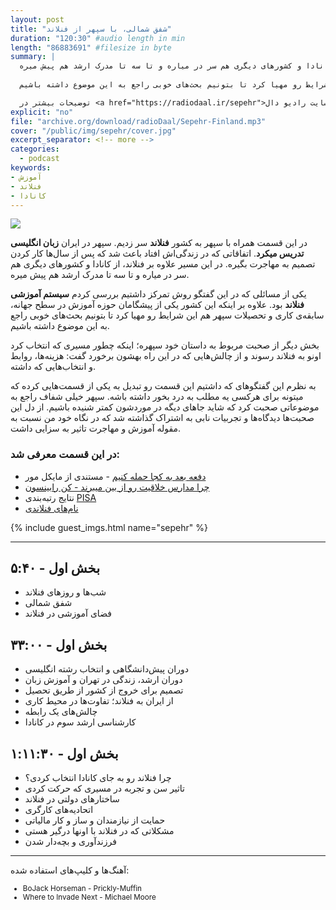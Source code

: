 ```yaml
---
layout: post
title: "شفق شمالی، با سپهر از فنلاند"
duration: "120:30" #audio length in min
length: "86883691" #filesize in byte
summary: |
  در این قسمت همراه با سپهر به کشور فنلاند سر زدیم. سپهر در ایران زبان انگلیسی تدریس میکرد. اتفاقاتی که در زندگی‌اش افتاد باعث شد که پس از سال‌ها کار کردن تصمیم به مهاجرت بگیره. در این مسیر علاوه بر فنلاند، از کانادا و کشورهای دیگری هم سر در میاره و تا سه تا مدرک ارشد هم پیش میره.
  
  یکی از مسائلی که در این گفتگو  روش تمرکز داشتیم بررسی کردم سیستم آموزشی فنلاند بود. علاوه بر اینکه این کشور یکی از پیشگامان حوزه آموزش در سطح جهانه، سابقه‌ی کاری و تحصیلات سپهر هم این شرایط رو مهیا کرد تا بتونیم بحث‌های خوبی راجع به این موضوع داشته باشیم.

  توضیحات بیشتر در <a href="https://radiodaal.ir/sepehr">سایت رادیو دال</a>.
explicit: "no"
file: "archive.org/download/radioDaal/Sepehr-Finland.mp3"
cover: "/public/img/sepehr/cover.jpg"
excerpt_separator: <!-- more -->
categories:
  - podcast
keywords:
- آموزش
- فنلاند
- کانادا
---
```


<img src="{{ page.cover }}" class="cover-img"/>

در این قسمت همراه با سپهر به کشور **فنلاند** سر زدیم. سپهر در ایران **زبان انگلیسی تدریس میکرد**. اتفاقاتی که در زندگی‌اش افتاد باعث شد که پس از سال‌ها کار کردن تصمیم به مهاجرت بگیره. در این مسیر علاوه بر فنلاند، از کانادا و کشورهای دیگری هم سر در میاره و تا سه تا مدرک ارشد هم پیش میره.

یکی از مسائلی که در این گفتگو  روش تمرکز داشتیم بررسی کردم **سیستم آموزشی فنلاند** بود. علاوه بر اینکه این کشور یکی از پیشگامان حوزه آموزش در سطح جهانه، سابقه‌ی کاری و تحصیلات سپهر هم این شرایط رو مهیا کرد تا بتونیم بحث‌های خوبی راجع به این موضوع داشته باشیم.
<!-- more -->
بخش دیگر از صحبت مربوط به داستان خود سپهره؛ اینکه چطور مسیری که انتخاب کرد اونو به فنلاند رسوند و از چالش‌هایی که در این راه بهشون برخورد گفت: هزینه‌ها، روابط و انتخاب‌هایی که داشته.

به نظرم این گفتگوهای که داشتیم این قسمت رو تبدیل به یکی از قسمت‌هایی کرده که میتونه برای هرکسی یه مطلب به درد بخور داشته باشه. سپهر خیلی شفاف راجع به موضوعاتی صحبت کرد که شاید جاهای دیگه در موردشون کمتر شنیده باشیم. از دل این صحبت‌ها دیدگاه‌ها و تجربیات نابی به اشتراک گذاشته شد که در نگاه خود من نسبت به مقوله آموزش و مهاجرت تاثیر به سزایی داشت.

### در این قسمت معرفی شد:
- [دفعه بعد به کجا حمله کنیم](https://www.imdb.com/title/tt4897822/) - مستندی از مایکل مور
- [چرا مدارس خلاقیت رو از بین میبرند - کن رابینسون](https://www.youtube.com/watch?v=iG9CE55wbtY)
- نتایج رتبه‌بندی [PISA](https://www.oecd.org/pisa/PISA-results_ENGLISH.png)
- [نام‌های فنلاندی](https://yle.fi/uutiset/osasto/news/researcher_if_theres_a_worker_with_a_finnish_name_theyll_probably_be_hired/11026589)

{% include guest_imgs.html name="sepehr" %}

<hr>

## بخش اول - ۵:۴۰
- شب‌ها و روزهای فنلاند
- شفق شمالی
- فضای آموزشی در فنلاند

## بخش اول - ۳۳:۰۰
- دوران پیش‌دانشگاهی و انتخاب رشته انگلیسی
- دوران ارشد، زندگی در تهران و آموزش زبان
- تصمیم برای خروج از کشور از طریق تحصیل
- از ایران به فنلاند؛ تفاوت‌ها در محیط کاری
- چالش‌های یک رابطه
- کارشناسی ارشد سوم در کانادا

## بخش اول - ۱:۱۱:۳۰
- چرا فنلاند رو به جای کانادا انتخاب کردی؟
- تاثیر سن و تجربه در مسیری که حرکت کردی
- ساختارهای دولتی در فنلاند
- اتحادیه‌های کارگری
- حمایت از نیازمندان و ساز و کار مالیاتی
- مشکلاتی که در فنلاند با اونها درگیر هستی
- فرزندآوری و بچه‌دار شدن

<hr>

<!-- {% include player.html id="242834614" %} -->

آهنگ‌ها و کلیپ‌های استفاده شده:

<div dir="ltr" style="font-size: smaller;">
<ul>
  <li>BoJack Horseman - Prickly-Muffin</li>
  <li>Where to Invade Next - Michael Moore</li>
</ul>
</div>
